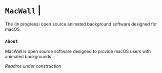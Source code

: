 # `MacWall` |
The (in progress) open source animated background software designed for macOS.

### `About`
MacWall is open source software designed to provide macOS users with animated backgrounds.

*Readme under construction*

